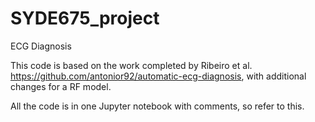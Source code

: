 # SYDE675_project
 ECG Diagnosis
 
 This code is based on the work completed by Ribeiro et al. https://github.com/antonior92/automatic-ecg-diagnosis, with additional changes for a RF model.
 
 All the code is in one Jupyter notebook with comments, so refer to this.
